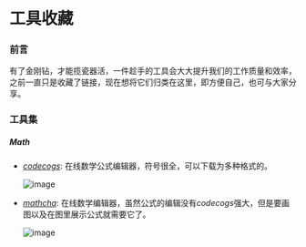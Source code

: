 # 工具收藏

### 前言

有了金刚钻，才能揽瓷器活，一件趁手的工具会大大提升我们的工作质量和效率，之前一直只是收藏了链接，现在想将它们归类在这里，即方便自己，也可与大家分享。

### 工具集

##### Math

* *[codecogs](https://www.codecogs.com/latex/eqneditor.php?lang=zh-cn)*: 在线数学公式编辑器，符号很全，可以下载为多种格式的。

  ![image](http://owm6k6w0y.bkt.clouddn.com/codecosg-demo.jpg)

* *[mathcha](https://www.mathcha.io/editor)*: 在线数学编辑器，虽然公式的编辑没有*codecogs*强大，但是要画图以及在图里展示公式就需要它了。

  ![image](http://owm6k6w0y.bkt.clouddn.com/mathcha-demo.jpg)